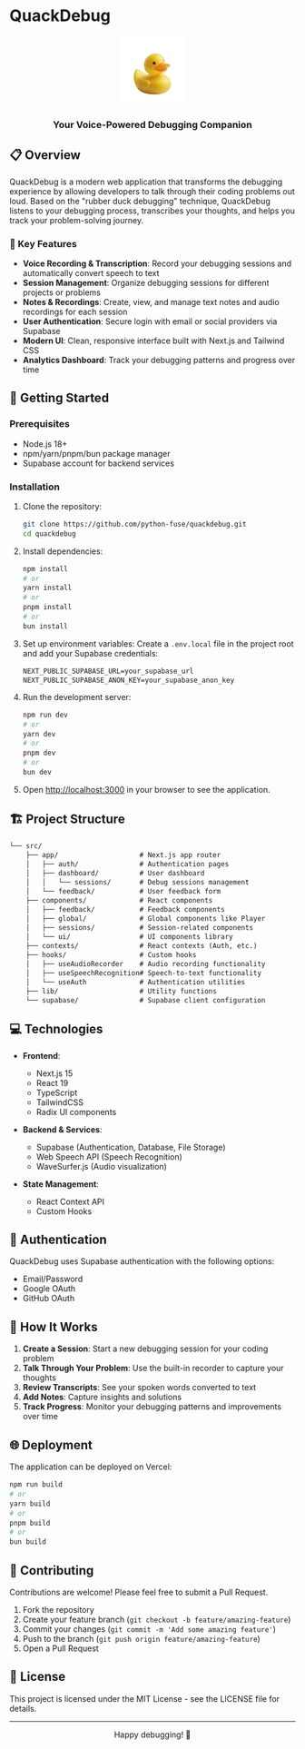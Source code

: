 # QuackDebug

<div align="center">
  <img src="/public/logo.png" alt="QuackDebug Logo" width="120" />
  <h3>Your Voice-Powered Debugging Companion</h3>
</div>

## 📋 Overview

QuackDebug is a modern web application that transforms the debugging experience by allowing developers to talk through their coding problems out loud. Based on the "rubber duck debugging" technique, QuackDebug listens to your debugging process, transcribes your thoughts, and helps you track your problem-solving journey.

### 🌟 Key Features

- **Voice Recording & Transcription**: Record your debugging sessions and automatically convert speech to text
- **Session Management**: Organize debugging sessions for different projects or problems
- **Notes & Recordings**: Create, view, and manage text notes and audio recordings for each session
- **User Authentication**: Secure login with email or social providers via Supabase
- **Modern UI**: Clean, responsive interface built with Next.js and Tailwind CSS
- **Analytics Dashboard**: Track your debugging patterns and progress over time

## 🚀 Getting Started

### Prerequisites

- Node.js 18+
- npm/yarn/pnpm/bun package manager
- Supabase account for backend services

### Installation

1. Clone the repository:

   ```bash
   git clone https://github.com/python-fuse/quackdebug.git
   cd quackdebug
   ```

2. Install dependencies:

   ```bash
   npm install
   # or
   yarn install
   # or
   pnpm install
   # or
   bun install
   ```

3. Set up environment variables:
   Create a `.env.local` file in the project root and add your Supabase credentials:

   ```
   NEXT_PUBLIC_SUPABASE_URL=your_supabase_url
   NEXT_PUBLIC_SUPABASE_ANON_KEY=your_supabase_anon_key
   ```

4. Run the development server:

   ```bash
   npm run dev
   # or
   yarn dev
   # or
   pnpm dev
   # or
   bun dev
   ```

5. Open [http://localhost:3000](http://localhost:3000) in your browser to see the application.

## 🏗️ Project Structure

```
└── src/
    ├── app/                    # Next.js app router
    │   ├── auth/               # Authentication pages
    │   ├── dashboard/          # User dashboard
    │   │   └── sessions/       # Debug sessions management
    │   └── feedback/           # User feedback form
    ├── components/             # React components
    │   ├── feedback/           # Feedback components
    │   ├── global/             # Global components like Player
    │   ├── sessions/           # Session-related components
    │   └── ui/                 # UI components library
    ├── contexts/               # React contexts (Auth, etc.)
    ├── hooks/                  # Custom hooks
    │   ├── useAudioRecorder    # Audio recording functionality
    │   ├── useSpeechRecognition# Speech-to-text functionality
    │   └── useAuth             # Authentication utilities
    ├── lib/                    # Utility functions
    └── supabase/               # Supabase client configuration
```

## 💻 Technologies

- **Frontend**:

  - Next.js 15
  - React 19
  - TypeScript
  - TailwindCSS
  - Radix UI components

- **Backend & Services**:

  - Supabase (Authentication, Database, File Storage)
  - Web Speech API (Speech Recognition)
  - WaveSurfer.js (Audio visualization)

- **State Management**:
  - React Context API
  - Custom Hooks

## 🔏 Authentication

QuackDebug uses Supabase authentication with the following options:

- Email/Password
- Google OAuth
- GitHub OAuth

## 🧩 How It Works

1. **Create a Session**: Start a new debugging session for your coding problem
2. **Talk Through Your Problem**: Use the built-in recorder to capture your thoughts
3. **Review Transcripts**: See your spoken words converted to text
4. **Add Notes**: Capture insights and solutions
5. **Track Progress**: Monitor your debugging patterns and improvements over time

## 🌐 Deployment

The application can be deployed on Vercel:

```bash
npm run build
# or
yarn build
# or
pnpm build
# or
bun build
```

## 🤝 Contributing

Contributions are welcome! Please feel free to submit a Pull Request.

1. Fork the repository
2. Create your feature branch (`git checkout -b feature/amazing-feature`)
3. Commit your changes (`git commit -m 'Add some amazing feature'`)
4. Push to the branch (`git push origin feature/amazing-feature`)
5. Open a Pull Request

## 📄 License

This project is licensed under the MIT License - see the LICENSE file for details.

---

<div align="center">
  <p>Happy debugging! 🦆</p>
</div>
